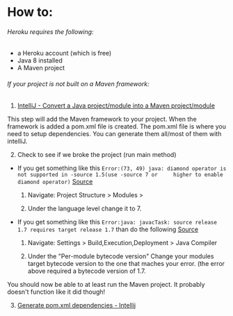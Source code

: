 

# How to:

###### Heroku requires the following:
* a Heroku account (which is free)
* Java 8 installed
* A Maven project

###### If your project is not built on a Maven framework: 

1. [IntelliJ - Convert a Java project/module into a Maven project/module](http://stackoverflow.com/questions/7642456/intellij-convert-a-java-project-module-into-a-maven-project-module)
  
  This step will add the Maven framework to your project.
  When the framework is added a  pom.xml file is created.
  The pom.xml file is where you need to setup dependencies.
  You can generate them all/most of them with intelliJ.

2. Check to see if we broke the project (run main method)
  * If you get something like this  ```Error:(73, 49) java: diamond operator is not supported in -source 1.5(use -source 7 or     higher to enable diamond operator)```   [Source](https://madjavaenterprise2015.slack.com/files/mcalabro/F0EBBAJJH/screen_shot_2015-11-11_at_5.58.52_pm.png)

    1. Navigate: Project Structure > Modules > 

    2. Under the language level change it to 7.
    
  * If you get something like this ```Error:java: javacTask: source release 1.7 requires target release 1.7``` than do the       following [Source](http://stackoverflow.com/questions/12900373/idea-javac-source-release-1-7-requires-target-release-1-7)
 
    1. Navigate: Settings > Build,Execution,Deployment > Java Compiler
  
    2. Under the "Per-module bytecode version" Change your modules target bytecode version to the one that maches your error.        (the error above required a bytecode version of 1.7.

    
    
  You should now be able to at least run the Maven project. It probably doesn't function like it did though!

3. [Generate pom.xml dependencies - Intellij](https://www.jetbrains.com/idea/help/generating-maven-dependencies.html)
